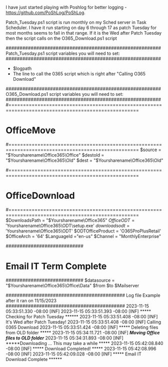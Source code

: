 I have just started playing with Poshlog for better logging - https://github.com/PoShLog/PoShLog.

Patch_Tuesday.ps1 script is run monthly on my Sched server in Task Scheduler. I have it run starting on day 6 through 17 as patch Tuesday for most months seems to fall in that range.
If it is the Wed after Patch Tuesday then the script calls on the O365_Download.ps1 script

########################################################
Patch_Tuesday.ps1 script variables you will need to set:
########################################################
- $logpath
- The line to call the 0365 script which is right after "Calling O365 Download"

########################################################
O365_Download.ps1 script variables you will need to set:
########################################################
#===================================================================================================
# OfficeMove
#===================================================================================================
$source = "$Yoursharename\Office365\Office"
$destold = "$Yoursharename\Office365\Old"
$dest = "$Yoursharename\Office365\Old"

#===================================================================================================
# OfficeDownload
#===================================================================================================
$DownloadsPath = "$Yoursharename\Office365"
$OfficeODT = '$Yoursharename\Office365\ODT\setup.exe'
$downloadsodt = '$Yoursharename\Office365\ODT'
$ODTOfficeProduct = 'O365ProPlusRetail'
$OfficeArch = '64'
$LanguageId ="en-us"
$Channel = "MonthlyEnterprise"

############################
# Email IT Term Complete   #
############################
$datasource = "$Yoursharename\Office365\Office\Data"
$from
$to
$Mailserver



###########################################
Log file Example after it ran on 11/15/2023
###########################################
2023-11-15 05:33:51.330 -08:00 [INF] 
2023-11-15 05:33:51.393 -08:00 [INF] ***** Checking for Patch Tuesday ******
2023-11-15 05:33:51.408 -08:00 [INF] It's Wed after Patch Tuesday!
2023-11-15 05:33:51.408 -08:00 [INF] Calling 0365 Download
2023-11-15 05:33:51.424 -08:00 [INF] ***** Deleting files from OLD folder *****
2023-11-15 05:34:11.721 -08:00 [INF] *****Moving Office files to OLD folder*****
2023-11-15 05:34:31.893 -08:00 [INF] *****Downloading ... This may take a while *****
2023-11-15 05:42:08.840 -08:00 [INF] ***** Download Completed! *****
2023-11-15 05:42:08.996 -08:00 [INF] 
2023-11-15 05:42:09.028 -08:00 [INF] ***** Email IT Download Complete ******


